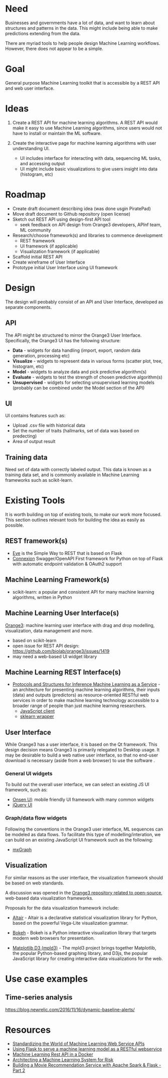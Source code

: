 # Need

Businesses and governments have a lot of data, and want to learn about structures and patterns in the data. This might include being able to make predictions extending from the data.

There are myriad tools to help people design Machine Learning workflows. However, there does not appear to be a simple. 

# Goal
General purpose Machine Learning toolkit that is accessible by a REST API and web user interface.

# Ideas

1. Create a REST API for machine learning algorithms. A REST API would make it easy to use Machine Learning algorithms, since users would not have to install or maintain the ML software.

2. Create the interactive page for machine learning algorithms with user understanding UI.
    - UI includes interface for interacting with data, sequencing ML tasks, and accessing output
    - UI might include basic visualizations to give users insight into data (histogram, etc)

# Roadmap

- Create draft document describing idea (was done usgin PiratePad)
- Move draft document to Github repository (open license)
- Sketch out REST API using design-first API tool
    - seek feedback on API design from Orange3 developers, APInf team, ML community
- Research/choose framework(s) and libraries to commence development
    - REST framework
    - UI framework (if applicable)
    - Visualization framework (if applicable)
- Scaffold initial REST API
- Create wireframe of User Interface
- Prototype initial User Interface using UI framework

# Design

The design will peobably consist of an API and User Interface, developed as separate components.

## API

The API might be structured to mirror the Orange3 User Interface. Specifically, the Orange3 UI has the following structure:

- **Data** - widgets for data handling (import, export, random data generation, processing etc)
- **Visualize** - widgets to represent data in various forms (scatter plot, tree, histogram, etc)
- **Model** - widgets to analyze data and pick predictive algorithm(s)
- **Evaluate** - widgets to test the strength of chosen predictive algorithm(s)
- **Unsupervised** - widgets for selecting unsupervised learning models (probably can be combined under the Model section of the API)

## UI

UI contains features such as:
- Upload .csv file with historical data
- Set the number of traits (hallmarks, set of data was based on predecting)
- Area of output result

## Training data

Need set of data with correctly labeled output. This data is known as a training data set, and is commonly available in Machine Learning frameworks such as scikit-learn.

# Existing Tools

It is worth building on top of existing tools, to make our work more focused. This section outlines relevant tools for building the idea as easily as possible.

## REST framework(s)
- [Eve](http://python-eve.org/rest_api_for_humans.html) is the Simple Way to REST that is based on Flask
- [Connexion](https://github.com/zalando/connexion) Swagger/OpenAPI First framework for Python on top of Flask with automatic endpoint validation & OAuth2 support 

## Machine Learning Framework(s)

- scikit-learn: a popular and consistent API for many machine learning algorithms, written in Python

## Machine Learning User Interface(s)

[Orange3](https://orange.biolab.si/): machine learning user interface with drag and drop modelling, visualization, data management and more.

- based on scikit-learn
- open issue for REST API design: https://github.com/biolab/orange3/issues/1419
- may need a web-based UI widget library

## Machine Learning REST Interface(s)
- [Protocols and Structures for Inference Machine Learning as a Service](http://psikit.net/) - an architecture for presenting machine learning algorithms, their inputs (data) and outputs (predictors) as resource-oriented RESTful web services in order to make machine learning technology accessible to a broader range of people than just machine learning researchers.
  - [JavaScript client](https://github.com/psi-project/client)
  - [sklearn wrapper](https://github.com/psi-project/sklearn-wrapper)

## User Interface

While Orange3 has a user interface, it is based on the Qt framework. This design decision means Orange3 is primarily relegated to Desktop usage. It may be desirable to build a web native user interface, so that no end-user download is necessary (aside from a web browser) to use the software .

### General UI widgets
To build out the overall user interface, we can select an existing JS UI framework, such as:

- [Onsen UI](https://onsen.io/): mobile friendly UI framework with many common widgets
- [jQuery UI](http://jqueryui.com/)

### Graph/data flow widgets
Following the conventions in the Orange3 user interface, ML sequences can be modeled as data flows. To facilitate this type of modelling/interation, we can build on an existing JavaScript UI framework such as the following:

- [mxGraph](https://github.com/jgraph/mxgraph)

## Visualization

For similar reasons as the user interface, the visualization framework should be based on web standards. 

A discussion was opened in the [Orange3 repository related to open-source](https://github.com/biolab/orange3/issues/2044), web-based data visualization frameworks.

Proposals for the data visualization framework include:

- [Altair](https://altair-viz.github.io/) - Altair is a declarative statistical visualization library for Python, based on the powerful Vega-Lite visualization grammar.

- [Bokeh](http://bokeh.pydata.org/en/latest/) - Bokeh is a Python interactive visualization library that targets modern web browsers for presentation.

- [Matplotlib D3 (mpld3)](http://mpld3.github.io/) - The  mpld3 project brings together Matplotlib, the popular Python-based  graphing library, and D3js, the popular JavaScript library for creating  interactive data visualizations for the web.

# Use case examples

## Time-series analysis
https://blog.newrelic.com/2016/11/16/dynamic-baseline-alerts/

# Resources
- [Standardizing the World of Machine Learning Web Service APIs](http://www.kdnuggets.com/2015/07/psi-machine-learning-web-service-apis.html)
- [Using Flask to serve a machine learning model as a RESTful webservice](https://www.youtube.com/watch?v=s-i6nzXQF3g)
- [Machine Learning Rest API in a Docker](https://juan-medina.com/2015/12/05/machine-learning-docker/)
- [Architecting a Machine Learning System for Risk](https://medium.com/airbnb-engineering/architecting-a-machine-learning-system-for-risk-941abbba5a60)
- [Building a Movie Recommendation Service with Apache Spark & Flask - Part 2](https://www.codementor.io/jadianes/building-a-web-service-with-apache-spark-flask-example-app-part2-du1083854)
